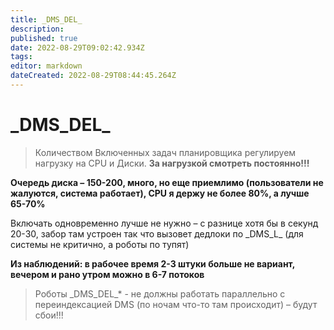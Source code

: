 ```yaml
---
title: _DMS_DEL_
description: 
published: true
date: 2022-08-29T09:02:42.934Z
tags: 
editor: markdown
dateCreated: 2022-08-29T08:44:45.264Z
---
```

# \_DMS\_DEL\_

>Количеством Включенных задач планировщика регулируем нагрузку на CPU и Диски. **За нагрузкой смотреть постоянно!!!**


**Очередь диска – 150-200, много, но еще приемлимо (пользователи не жалуются, система работает), CPU я держу не более 80%, а лучше 65-70%**

Включать одновременно лучше не нужно – с разнице хотя бы в секунд 20-30, забор там устроен так что вызовет дедлоки по \_DMS\_L\_ (для системы не критично, а роботы по тупят)

**Из наблюдений: в рабочее время 2-3 штуки больше не вариант, вечером и рано утром можно в 6-7 потоков**

>Роботы \_DMS\_DEL\_\* - не должны работать параллельно с переиндексацией DMS (по ночам что-то там происходит) – будут сбои!!!
